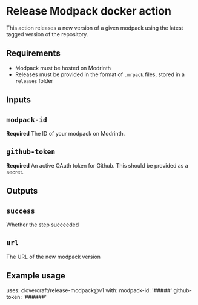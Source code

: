 # Release Modpack docker action

This action releases a new version of a given modpack using the latest tagged version of the repository.

## Requirements
- Modpack must be hosted on Modrinth
- Releases must be provided in the format of `.mrpack` files, stored in a `releases` folder

## Inputs

## `modpack-id`

**Required** The ID of your modpack on Modrinth.

## `github-token`

**Required** An active OAuth token for Github. This should be provided as a secret.

## Outputs

## `success`

Whether the step succeeded

## `url`

The URL of the new modpack version

## Example usage

uses: clovercraft/release-modpack@v1
with:
  modpack-id: '#####'
  github-token: '######'